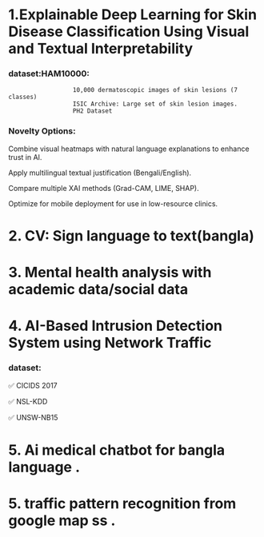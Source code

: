 # 1.Explainable Deep Learning for Skin Disease Classification Using Visual and Textual Interpretability
### dataset:HAM10000: 
                      10,000 dermatoscopic images of skin lesions (7 classes)
                      ISIC Archive: Large set of skin lesion images.
                      PH2 Dataset

### Novelty Options:
Combine visual heatmaps with natural language explanations to enhance trust in AI.

Apply multilingual textual justification (Bengali/English).

Compare multiple XAI methods (Grad-CAM, LIME, SHAP).

Optimize for mobile deployment for use in low-resource clinics.

# 2. CV: Sign language to text(bangla)

# 3. Mental health analysis with academic data/social data 

# 4. AI-Based Intrusion Detection System using Network Traffic
### dataset:

✅ CICIDS 2017

✅ NSL-KDD

✅ UNSW-NB15

# 5. Ai medical chatbot for bangla language .
# 5. traffic pattern recognition from google map ss .